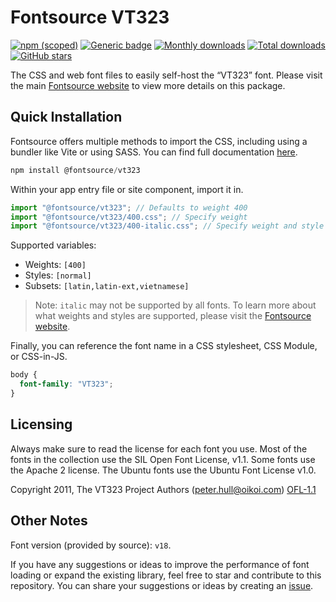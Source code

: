 # Fontsource VT323

[![npm (scoped)](https://img.shields.io/npm/v/@fontsource/vt323?color=brightgreen)](https://www.npmjs.com/package/@fontsource/vt323) [![Generic badge](https://img.shields.io/badge/fontsource-passing-brightgreen)](https://github.com/fontsource/fontsource) [![Monthly downloads](https://badgen.net/npm/dm/@fontsource/vt323)](https://github.com/fontsource/fontsource) [![Total downloads](https://badgen.net/npm/dt/@fontsource/vt323)](https://github.com/fontsource/fontsource) [![GitHub stars](https://img.shields.io/github/stars/fontsource/fontsource.svg?style=social&label=Star)](https://github.com/fontsource/fontsource/stargazers)

The CSS and web font files to easily self-host the “VT323” font. Please visit the main [Fontsource website](https://fontsource.org/fonts/vt323) to view more details on this package.

## Quick Installation

Fontsource offers multiple methods to import the CSS, including using a bundler like Vite or using SASS. You can find full documentation [here](https://fontsource.org/docs/getting-started/introduction).

```javascript
npm install @fontsource/vt323
```

Within your app entry file or site component, import it in.

```javascript
import "@fontsource/vt323"; // Defaults to weight 400
import "@fontsource/vt323/400.css"; // Specify weight
import "@fontsource/vt323/400-italic.css"; // Specify weight and style
```

Supported variables:
- Weights: `[400]`
- Styles: `[normal]`
- Subsets: `[latin,latin-ext,vietnamese]`

> Note: `italic` may not be supported by all fonts. To learn more about what weights and styles are supported, please visit the [Fontsource website](https://fontsource.org/fonts/vt323).

Finally, you can reference the font name in a CSS stylesheet, CSS Module, or CSS-in-JS.

```css
body {
  font-family: "VT323";
}
```

## Licensing
Always make sure to read the license for each font you use. Most of the fonts in the collection use the SIL Open Font License, v1.1. Some fonts use the Apache 2 license. The Ubuntu fonts use the Ubuntu Font License v1.0.

Copyright 2011, The VT323 Project Authors (peter.hull@oikoi.com)
[OFL-1.1](https://openfontlicense.org)

## Other Notes
Font version (provided by source): `v18`.

If you have any suggestions or ideas to improve the performance of font loading or expand the existing library, feel free to star and contribute to this repository. You can share your suggestions or ideas by creating an [issue](https://github.com/fontsource/fontsource/issues).